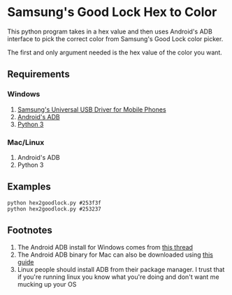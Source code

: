 # Samsung's Good Lock Hex to Color
This python program takes in a hex value and then uses Android's ADB interface to pick the correct color from Samsung's Good Lock color picker.

The first and only argument needed is the hex value of the color you want.

## Requirements

### Windows  
1. [Samsung's Universal USB Driver for Mobile Phones](http://downloadcenter.samsung.com/content/DR/201602/20160219075034805/SAMSUNG_USB_Driver_for_Mobile_Phones_v1.5.45.00.exe)  
2. [Android's ADB](https://www.androidfilehost.com/?fid=24521665358595410)
3. [Python 3](https://www.python.org/)

### Mac/Linux
1. Android's ADB
2. Python 3

## Examples
`python hex2goodlock.py #253f3f`  
`python hex2goodlock.py #253237`

## Footnotes
1. The Android ADB install for Windows comes from [this thread](http://forum.xda-developers.com/showthread.php?t=2317790)
2. The Android ADB binary for Mac can also be downloaded using [this guide](http://forum.xda-developers.com/showthread.php?t=1917237)
3. Linux people should install ADB from their package manager. I trust that if you're running linux you know what you're doing and don't want me mucking up your OS
